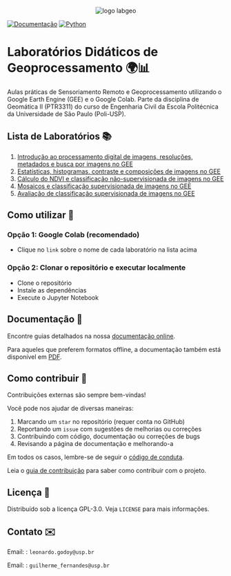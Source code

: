 <p align="center">
  <img src="labs/static/labgeo-logo.png" alt="logo labgeo">
</p>

[![Documentação](https://readthedocs.org/projects/ptr3311-python/badge/?version=latest)](https://ptr3311-python.readthedocs.io/pt/latest/?badge=latest)
[![Python](https://img.shields.io/badge/Python-3.8-blue.svg)](https://www.python.org/downloads/release/python-380/)

# Laboratórios Didáticos de Geoprocessamento 🌍📊

Aulas práticas de Sensoriamento Remoto e Geoprocessamento utilizando o Google Earth Engine (GEE) e o Google Colab.
Parte da disciplina de Geomática II (PTR3311) do curso de Engenharia Civil da Escola Politécnica da Universidade de São Paulo (Poli-USP).

## Lista de Laboratórios 📚

1. [Introdução ao processamento digital de imagens, resoluções, metadados e busca por imagens no GEE](https://colab.research.google.com/github/labgeo-poli/PTR3311-Python/blob/master/labs/lab1.ipynb)
2. [Estatísticas, histogramas, contraste e composições de imagens no GEE](https://colab.research.google.com/github/labgeo-poli/PTR3311-Python/blob/master/labs/lab2.ipynb)
3. [Cálculo do NDVI e classificação não-supervisionada de imagens no GEE](https://colab.research.google.com/github/labgeo-poli/PTR3311-Python/blob/master/labs/lab3.ipynb)
4. [Mosaicos e classificação supervisionada de imagens no GEE](https://colab.research.google.com/github/labgeo-poli/PTR3311-Python/blob/master/labs/lab4.ipynb)
5. [Avaliação de classificação supervisionada de imagens no GEE](https://colab.research.google.com/github/labgeo-poli/PTR3311-Python/blob/master/labs/lab5.ipynb)

<!-- TODO: criar badges para cada um dos laboratórios  -->

## Como utilizar 🚀

### Opção 1: Google Colab (recomendado)

- Clique no `link` sobre o nome de cada laboratório na lista acima

### Opção 2: Clonar o repositório e executar localmente

- Clone o repositório
- Instale as dependências
- Execute o Jupyter Notebook

## Documentação 📖

Encontre guias detalhados na nossa [documentação online](https://ptr3311-python.readthedocs.io/pt/latest/).

Para aqueles que preferem formatos offline, a documentação também está disponível em [PDF](https://ptr3311-python.readthedocs.io/_/downloads/pt/latest/pdf/).

## Como contribuir 🤝

Contribuições externas são sempre bem-vindas!

Você pode nos ajudar de diversas maneiras:

1. Marcando um `star` no repositório (requer conta no GitHub)
2. Reportando um `issue` com sugestões de melhorias ou correções
3. Contribuindo com código, documentação ou correções de bugs
4. Revisando a página de documentação e melhorando-a

Em todos os casos, lembre-se de seguir o [código de conduta](CODE_OF_CONDUCT.md).

Leia o [guia de contribuição](CONTRIBUTING.md) para saber como contribuir com o
projeto.

## Licença 📜

Distribuído sob a licença GPL-3.0. Veja `LICENSE` para mais informações.

## Contato ✉️
Email: : `leonardo.godoy@usp.br`

Email: : `guilherme_fernandes@usp.br`
